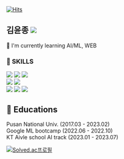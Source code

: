 [![Hits](https://hits.seeyoufarm.com/api/count/incr/badge.svg?url=https%3A%2F%2Fgithub.com%2Fgjbae1212%2Fhit-counter&count_bg=%2379C83D&title_bg=%23555555&icon=&icon_color=%23E7E7E7&title=hits&edge_flat=false)](https://hits.seeyoufarm.com)

김윤종 <a href="https://americanoisice.tistory.com/" target="_blank"><img src="https://img.shields.io/badge/americanoisice-20C997?style=flat&logo=Tistory&logoColor=6f4f28"/></a>
---
🐧 I'm currently learning AI/ML, WEB

### 🔨 SKILLS
<img src="https://img.shields.io/badge/Python-3776AB?style=flat&logo=Python&logoColor=white"/>  <img src="https://img.shields.io/badge/Django-092E20?style=flat&logo=Django&logoColor=white"/> 
<img src="https://img.shields.io/badge/Spring-6DB33F?style=flat&logo=Spring&logoColor=white"/>
<br> <img src="https://img.shields.io/badge/PyTorch-EE4C2C?style=flat&logo=PyTorch&logoColor=white"/> <img src="https://img.shields.io/badge/tensorflow-FF6F00?style=flat&logo=tensorflow&logoColor=white"/>
<br> <img src="https://img.shields.io/badge/docker-2496ED?style=flat&logo=Docker&logoColor=white"/> <img src="https://img.shields.io/badge/mariadb-003545?style=flat&logo=mariadb&logoColor=white"/> <img src="https://img.shields.io/badge/AWS-232F3E?style=flat&logo=amazonaws&logoColor=red"/>

## 🏫 Educations
Pusan National Univ. (2017.03 - 2023.02)
<br> Google ML bootcamp (2022.06 - 2022.10)
<br> KT Aivle school AI track (2023.01 - 2023.07)



[![Solved.ac프로필](http://mazassumnida.wtf/api/v2/generate_badge?boj=americanoisice)](https://solved.ac/americanoisice)
